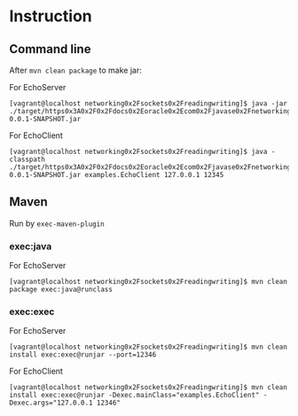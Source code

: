 # Instruction

## Command line

After `mvn clean package` to make jar:

For EchoServer
```
[vagrant@localhost networking0x2Fsockets0x2Freadingwriting]$ java -jar ./target/https0x3A0x2F0x2Fdocs0x2Eoracle0x2Ecom0x2Fjavase0x2Fnetworking0x2Fsockets0x2Freadingwriting-0.0.1-SNAPSHOT.jar
```

For EchoClient
```
[vagrant@localhost networking0x2Fsockets0x2Freadingwriting]$ java -classpath ./target/https0x3A0x2F0x2Fdocs0x2Eoracle0x2Ecom0x2Fjavase0x2Fnetworking0x2Fsockets0x2Freadingwriting-0.0.1-SNAPSHOT.jar examples.EchoClient 127.0.0.1 12345
```

## Maven

Run by `exec-maven-plugin`

### exec:java

For EchoServer
```
[vagrant@localhost networking0x2Fsockets0x2Freadingwriting]$ mvn clean package exec:java@runclass
```

### exec:exec

For EchoServer
```
[vagrant@localhost networking0x2Fsockets0x2Freadingwriting]$ mvn clean install exec:exec@runjar --port=12346
```

For EchoClient
```
[vagrant@localhost networking0x2Fsockets0x2Freadingwriting]$ mvn clean install exec:exec@runjar -Dexec.mainClass="examples.EchoClient" -Dexec.args="127.0.0.1 12346"
```

